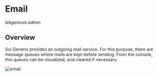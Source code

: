 # Email

_tekgenesis.admin_

## Overview
Sui Generis provides an outgoing mail service. For this purpose, there are message queues where mails are kept before sending. 
From the console, this queues can be visualized, and cleared if necessary.

![email](/img/email.png)
